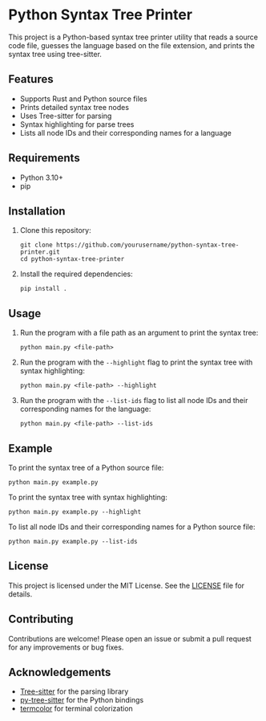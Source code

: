 # Python Syntax Tree Printer

This project is a Python-based syntax tree printer utility that reads a source code file,
guesses the language based on the file extension, and prints the syntax tree using tree-sitter.

## Features

- Supports Rust and Python source files
- Prints detailed syntax tree nodes
- Uses Tree-sitter for parsing
- Syntax highlighting for parse trees
- Lists all node IDs and their corresponding names for a language

## Requirements

- Python 3.10+
- pip

## Installation

1. Clone this repository:
   ```
   git clone https://github.com/yourusername/python-syntax-tree-printer.git
   cd python-syntax-tree-printer
   ```

2. Install the required dependencies:
   ```
   pip install .
   ```

## Usage

1. Run the program with a file path as an argument to print the syntax tree:
   ```
   python main.py <file-path>
   ```

2. Run the program with the `--highlight` flag to print the syntax tree with syntax highlighting:
   ```
   python main.py <file-path> --highlight
   ```

3. Run the program with the `--list-ids` flag to list all node IDs and their corresponding names for the language:
   ```
   python main.py <file-path> --list-ids
   ```

## Example

To print the syntax tree of a Python source file:

```
python main.py example.py
```

To print the syntax tree with syntax highlighting:

```
python main.py example.py --highlight
```

To list all node IDs and their corresponding names for a Python source file:

```
python main.py example.py --list-ids
```

## License

This project is licensed under the MIT License. See the [LICENSE](LICENSE) file for details.

## Contributing

Contributions are welcome! Please open an issue or submit a pull request for any improvements or bug fixes.

## Acknowledgements

- [Tree-sitter](https://tree-sitter.github.io/tree-sitter/) for the parsing library
- [py-tree-sitter](https://github.com/tree-sitter/py-tree-sitter) for the Python bindings
- [termcolor](https://pypi.org/project/termcolor/) for terminal colorization
